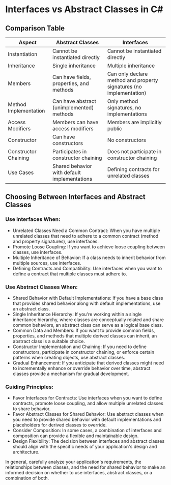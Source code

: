 # Interfaces vs Abstract Classes in C#

## Comparison Table

| Aspect                 | Abstract Classes        | Interfaces               |
|------------------------|-------------------------|--------------------------|
| Instantiation          | Cannot be instantiated directly | Cannot be instantiated directly |
| Inheritance            | Single inheritance      | Multiple inheritance    |
| Members                | Can have fields, properties, and methods | Can only declare method and property signatures (no implementation) |
| Method Implementation | Can have abstract (unimplemented) methods | Only method signatures, no implementations |
| Access Modifiers       | Members can have access modifiers | Members are implicitly public |
| Constructor            | Can have constructors   | No constructors         |
| Constructor Chaining   | Participates in constructor chaining | Does not participate in constructor chaining |
| Use Cases              | Shared behavior with default implementations | Defining contracts for unrelated classes |

## Choosing Between Interfaces and Abstract Classes

### Use Interfaces When:
- Unrelated Classes Need a Common Contract: When you have multiple unrelated classes that need to adhere to a common contract (method and property signatures), use interfaces.
- Promote Loose Coupling: If you want to achieve loose coupling between classes, use interfaces.
- Multiple Inheritance of Behavior: If a class needs to inherit behavior from multiple sources, use interfaces.
- Defining Contracts and Compatibility: Use interfaces when you want to define a contract that multiple classes must adhere to.

### Use Abstract Classes When:
- Shared Behavior with Default Implementations: If you have a base class that provides shared behavior along with default implementations, use an abstract class.
- Single Inheritance Hierarchy: If you're working within a single inheritance hierarchy, where classes are conceptually related and share common behaviors, an abstract class can serve as a logical base class.
- Common Data and Members: If you want to provide common fields, properties, and methods that multiple derived classes can inherit, an abstract class is a suitable choice.
- Constructor Implementation and Chaining: If you need to define constructors, participate in constructor chaining, or enforce certain patterns when creating objects, use abstract classes.
- Gradual Enhancement: If you anticipate that derived classes might need to incrementally enhance or override behavior over time, abstract classes provide a mechanism for gradual development.

### Guiding Principles:
- Favor Interfaces for Contracts: Use interfaces when you want to define contracts, promote loose coupling, and allow multiple unrelated classes to share behavior.
- Favor Abstract Classes for Shared Behavior: Use abstract classes when you need to provide shared behavior with default implementations and placeholders for derived classes to override.
- Consider Composition: In some cases, a combination of interfaces and composition can provide a flexible and maintainable design.
- Design Flexibility: The decision between interfaces and abstract classes should align with the specific needs of your application's design and architecture.

In general, carefully analyze your application's requirements, the relationships between classes, and the need for shared behavior to make an informed decision on whether to use interfaces, abstract classes, or a combination of both.